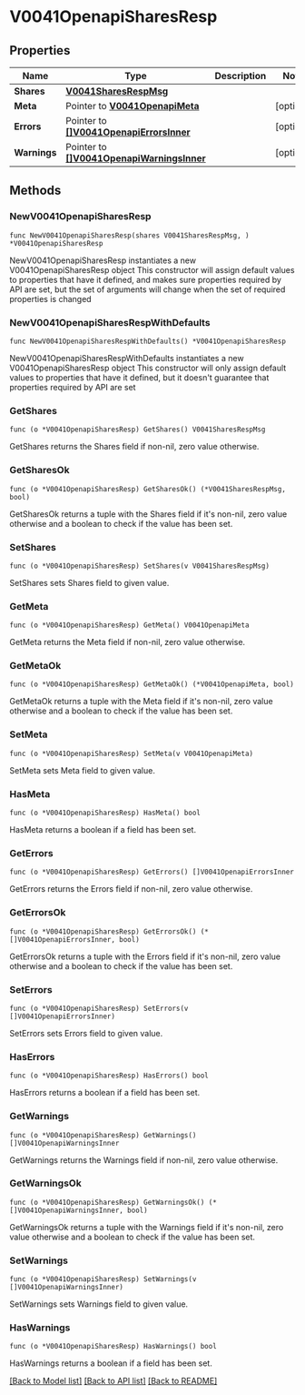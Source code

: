 # V0041OpenapiSharesResp

## Properties

Name | Type | Description | Notes
------------ | ------------- | ------------- | -------------
**Shares** | [**V0041SharesRespMsg**](V0041SharesRespMsg.md) |  | 
**Meta** | Pointer to [**V0041OpenapiMeta**](V0041OpenapiMeta.md) |  | [optional] 
**Errors** | Pointer to [**[]V0041OpenapiErrorsInner**](V0041OpenapiErrorsInner.md) |  | [optional] 
**Warnings** | Pointer to [**[]V0041OpenapiWarningsInner**](V0041OpenapiWarningsInner.md) |  | [optional] 

## Methods

### NewV0041OpenapiSharesResp

`func NewV0041OpenapiSharesResp(shares V0041SharesRespMsg, ) *V0041OpenapiSharesResp`

NewV0041OpenapiSharesResp instantiates a new V0041OpenapiSharesResp object
This constructor will assign default values to properties that have it defined,
and makes sure properties required by API are set, but the set of arguments
will change when the set of required properties is changed

### NewV0041OpenapiSharesRespWithDefaults

`func NewV0041OpenapiSharesRespWithDefaults() *V0041OpenapiSharesResp`

NewV0041OpenapiSharesRespWithDefaults instantiates a new V0041OpenapiSharesResp object
This constructor will only assign default values to properties that have it defined,
but it doesn't guarantee that properties required by API are set

### GetShares

`func (o *V0041OpenapiSharesResp) GetShares() V0041SharesRespMsg`

GetShares returns the Shares field if non-nil, zero value otherwise.

### GetSharesOk

`func (o *V0041OpenapiSharesResp) GetSharesOk() (*V0041SharesRespMsg, bool)`

GetSharesOk returns a tuple with the Shares field if it's non-nil, zero value otherwise
and a boolean to check if the value has been set.

### SetShares

`func (o *V0041OpenapiSharesResp) SetShares(v V0041SharesRespMsg)`

SetShares sets Shares field to given value.


### GetMeta

`func (o *V0041OpenapiSharesResp) GetMeta() V0041OpenapiMeta`

GetMeta returns the Meta field if non-nil, zero value otherwise.

### GetMetaOk

`func (o *V0041OpenapiSharesResp) GetMetaOk() (*V0041OpenapiMeta, bool)`

GetMetaOk returns a tuple with the Meta field if it's non-nil, zero value otherwise
and a boolean to check if the value has been set.

### SetMeta

`func (o *V0041OpenapiSharesResp) SetMeta(v V0041OpenapiMeta)`

SetMeta sets Meta field to given value.

### HasMeta

`func (o *V0041OpenapiSharesResp) HasMeta() bool`

HasMeta returns a boolean if a field has been set.

### GetErrors

`func (o *V0041OpenapiSharesResp) GetErrors() []V0041OpenapiErrorsInner`

GetErrors returns the Errors field if non-nil, zero value otherwise.

### GetErrorsOk

`func (o *V0041OpenapiSharesResp) GetErrorsOk() (*[]V0041OpenapiErrorsInner, bool)`

GetErrorsOk returns a tuple with the Errors field if it's non-nil, zero value otherwise
and a boolean to check if the value has been set.

### SetErrors

`func (o *V0041OpenapiSharesResp) SetErrors(v []V0041OpenapiErrorsInner)`

SetErrors sets Errors field to given value.

### HasErrors

`func (o *V0041OpenapiSharesResp) HasErrors() bool`

HasErrors returns a boolean if a field has been set.

### GetWarnings

`func (o *V0041OpenapiSharesResp) GetWarnings() []V0041OpenapiWarningsInner`

GetWarnings returns the Warnings field if non-nil, zero value otherwise.

### GetWarningsOk

`func (o *V0041OpenapiSharesResp) GetWarningsOk() (*[]V0041OpenapiWarningsInner, bool)`

GetWarningsOk returns a tuple with the Warnings field if it's non-nil, zero value otherwise
and a boolean to check if the value has been set.

### SetWarnings

`func (o *V0041OpenapiSharesResp) SetWarnings(v []V0041OpenapiWarningsInner)`

SetWarnings sets Warnings field to given value.

### HasWarnings

`func (o *V0041OpenapiSharesResp) HasWarnings() bool`

HasWarnings returns a boolean if a field has been set.


[[Back to Model list]](../README.md#documentation-for-models) [[Back to API list]](../README.md#documentation-for-api-endpoints) [[Back to README]](../README.md)



